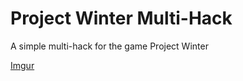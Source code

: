 # Project Winter Multi-Hack
 A simple multi-hack for the game Project Winter

[Imgur](https://i.imgur.com/ro1PB66.jpg)
